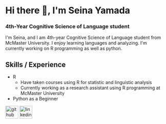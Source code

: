 # Hi there 👋, I'm Seina Yamada
### 4th-Year Cognitive Science of Language student
I'm Seina, and I am 4th-year Cognitive Science of Language student from McMaster University. 
I enjoy learning languages and analyzing. I'm currently working on R programming as well as python.

## Skills / Experience
- R
  - Have taken courses using R for statistic and linguistic analysis
  - Currently working as a research assistant using R programming at McMaster University
- Python as a Beginner



[<img src='https://cdn.jsdelivr.net/npm/simple-icons@3.0.1/icons/github.svg' alt='github' height='40'>](https://github.com/pp203)  [<img src='https://cdn.jsdelivr.net/npm/simple-icons@3.0.1/icons/linkedin.svg' alt='linkedin' height='40'>](https://www.linkedin.com/in/seinayamada/)  
